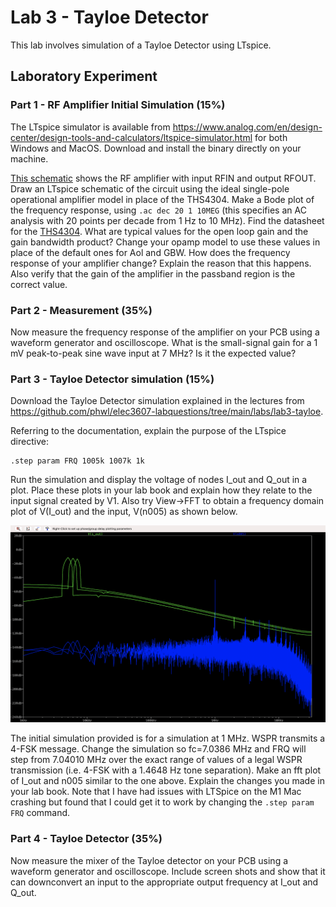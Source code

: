 # Lab 3 - Tayloe Detector

This lab involves simulation of a Tayloe Detector using LTspice.

##  Laboratory Experiment
### Part 1 - RF Amplifier Initial Simulation (15%)

The LTspice simulator is available from https://www.analog.com/en/design-center/design-tools-and-calculators/ltspice-simulator.html for both Windows and MacOS. Download and install the binary directly on your machine. 

[This schematic](sdr-2022.pdf) shows the RF amplifier with input RFIN and output RFOUT. Draw an LTspice schematic of the circuit using the ideal single-pole operational amplifier model in place of the THS4304. Make a Bode plot of the frequency response, using ```.ac dec 20 1 10MEG``` (this specifies an AC analysis with 20 points per decade from 1 Hz to 10 MHz). Find the datasheet for the [THS4304](https://www.ti.com/product/THS4304). What are typical values for the open loop gain and the gain bandwidth product? Change your opamp model to use these values in place of the default ones for Aol and GBW. How does the frequency response of your amplifier change? Explain the reason that this happens. Also verify that the gain of the amplifier in the passband region is the correct value.

### Part 2 - Measurement (35%)
Now measure the frequency response of the amplifier on your PCB using a waveform generator and oscilloscope. What is the small-signal gain for a 1 mV peak-to-peak sine wave input at 7 MHz? Is it the expected value?

### Part 3 - Tayloe Detector simulation (15%)

Download the Tayloe Detector simulation explained in the lectures from https://github.com/phwl/elec3607-labquestions/tree/main/labs/lab3-tayloe.

Referring to the documentation, explain the purpose of the LTspice directive:

```
.step param FRQ 1005k 1007k 1k
```

Run the simulation and display the voltage of nodes I_out and Q_out in a plot. Place these plots in your lab book and explain how they relate to the input signal created by V1. Also try View->FFT to obtain a frequency domain plot of V(I_out) and the input, V(n005) as shown below.

![](mixersim.png)

The initial simulation provided is for a simulation at 1 MHz. WSPR transmits a 4-FSK message. Change the simulation so fc=7.0386 MHz and FRQ will step from 7.04010 MHz over the exact range of values of a legal WSPR transmission (i.e. 4-FSK with a 1.4648 Hz tone separation). Make an fft plot of I_out and n005 similar to the one above. Explain the changes you made in your lab book. Note that I have had issues with LTSpice on the M1 Mac crashing but found that I could get it to work by changing the ```.step param FRQ``` command.

### Part 4 - Tayloe Detector (35%)
Now measure the mixer of the Tayloe detector on your PCB using a waveform generator and oscilloscope. Include screen shots and show that it can downconvert an input to the appropriate output frequency at I_out and Q_out.

